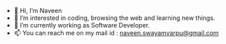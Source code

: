 - 👋 Hi, I’m Naveen
- 👀 I’m interested in coding, browsing the web and learning new things.
- 🌱 I’m currently working as Software Developer.
- 📫 You can reach me on my mail id : naveen.swayamvarpu@gmail.com 

<!---
navakz/navakz is a ✨ special ✨ repository because its `README.md` (this file) appears on your GitHub profile.
You can click the Preview link to take a look at your changes.
--->
